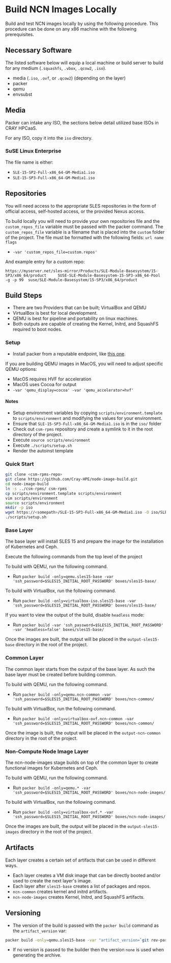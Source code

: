 # Build NCN Images Locally

Build and test NCN images locally by using the following procedure. This procedure can be done on any x86 machine with the following prerequisites.

## Necessary Software

The listed software below will equip a local machine or build server to build for any medium (`.squashfs`, `.vbox`, `.qcow2`, `.iso`).

* media (`.iso`, `.ovf`, or `.qcow2`) (depending on the layer)
* packer
* qemu
* envsubst

## Media

Packer can intake any ISO, the sections below detail utilized base ISOs in CRAY HPCaaS.

For any ISO, copy it into the `iso` directory.

### SuSE Linux Enterprise

The file name is either:

* `SLE-15-SP2-Full-x86_64-GM-Media1.iso`
* `SLE-15-SP3-Full-x86_64-GM-Media1.iso`

## Repositories

You will need access to the appropriate SLES repositories in the form of official access, self-hosted access, or the provided Nexus access.

To build locally you will need to provide your own repositories file and the `custom_repos_file` variable must be passed with the packer command. The `custom_repos_file` variable is a filename that is placed into the `custom` folder of the project. The file must be formatted with the following fields: `url name flags`

* `-var 'custom_repos_file=custom.repos'`

And example entry for a custom repo:

`https://myserver.net/sles-mirror/Products/SLE-Module-Basesystem/15-SP3/x86_64/product     SUSE-SLE-Module-Basesystem-15-SP3-x86_64-Pool     -g -p 99  suse/SLE-Module-Basesystem/15-SP3/x86_64/product`

## Build Steps

* There are two Providers that can be built; VirtualBox and QEMU
* VirtualBox is best for local development.
* QEMU is best for pipeline and portability on linux machines.
* Both outputs are capable of creating the Kernel, Initrd, and SquashFS required to boot nodes.

### Setup

* Install packer from a reputable endpoint, like [this one](https://www.packer.io/downloads.html).

If you are building QEMU images in MacOS, you will need to adjust specific QEMU options:

* MacOS requires HVF for acceleration
* MacOS uses Cocoa for output
* `-var 'qemu_display=cocoa' -var 'qemu_accelerator=hvf'`

#### Notes

* Setup environment variables by copying `scripts/environment.template` to `scripts/environment` and modifying the values for your environment.
* Ensure that `SLE-15-SP3-Full-x86_64-GM-Media1.iso` is in the `iso/` folder
* Check out `csm-rpms` repository and create a symlink to it in the root directory of the project.
* Execute `source scripts/environment`
* Execute `./scripts/setup.sh`
* Render the autoinst template

### Quick Start

```bash
git clone <csm-rpms-repo>
git clone https://github.com/Cray-HPE/node-image-build.git
cd node-image-build
ln -s ../csm-rpms/ csm-rpms
cp scripts/environment.template scripts/environment
vim scripts/environment
source scripts/environment
mkdir -p iso
wget https://<somepath>/SLE-15-SP3-Full-x86_64-GM-Media1.iso -O iso/SLE-15-SP3-Full-x86_64-GM-Media1.iso
./scripts/setup.sh
```

### Base Layer

The base layer will install SLES 15 and prepare the image for the installation of Kubernetes and Ceph.

Execute the following commands from the top level of the project

To build with QEMU, run the following command.

* Run `packer build -only=qemu.sles15-base -var 'ssh_password=$SLES15_INITIAL_ROOT_PASSWORD' boxes/sles15-base/`

To build with VirtualBox, run the following command.

* Run `packer build -only=virtualbox-iso.sles15-base -var 'ssh_password=$SLES15_INITIAL_ROOT_PASSWORD' boxes/sles15-base/`

If you want to view the output of the build, disable `headless` mode:

* Run `packer build -var 'ssh_password=$SLES15_INITIAL_ROOT_PASSWORD' -var 'headless=false' boxes/sles15-base/`

Once the images are built, the output will be placed in the `output-sles15-base` directory in the root of the project.

### Common Layer

The common layer starts from the output of the base layer. As such the base layer must be created before building common.

To build with QEMU, run the following command.

* Run `packer build -only=qemu.ncn-common -var 'ssh_password=$SLES15_INITIAL_ROOT_PASSWORD' boxes/ncn-common/`

To build with VirtualBox, run the following command.

* Run `packer build -only=virtualbox-ovf.ncn-common -var 'ssh_password=$SLES15_INITIAL_ROOT_PASSWORD' boxes/ncn-common/`

Once the image is built, the output will be placed in the `output-ncn-common` directory in the root of the project.

### Non-Compute Node Image Layer

The ncn-node-images stage builds on top of the common layer to create functional images for Kubernetes and Ceph.

To build with QEMU, run the following command.

* Run `packer build -only=qemu.* -var 'ssh_password=$SLES15_INITIAL_ROOT_PASSWORD' boxes/ncn-node-images/`

To build with VirtualBox, run the following command.

* Run `packer build -only=virtualbox-ovf.* -var 'ssh_password=$SLES15_INITIAL_ROOT_PASSWORD' boxes/ncn-node-images/`

Once the images are built, the output will be placed in the `output-sles15-images` directory in the root of the project.

## Artifacts

Each layer creates a certain set of artifacts that can be used in different ways.

* Each layer creates a VM disk image that can be directly booted and/or used to create the next layer's image.
* Each layer after `sles15-base` creates a list of packages and repos.
* `ncn-common` creates kernel and initrd artifacts.
* `ncn-node-images` creates Kernel, Initrd, and SquashFS artifacts.

## Versioning

* The version of the build is passed with the `packer build` command as the `artifact_version` var:

```bash
packer build -only=qemu.sles15-base -var "artifact_version=`git rev-parse --short HEAD`" -var 'ssh_password=$SLES15_INITIAL_ROOT_PASSWORD' -var 'headless=false' boxes/sles15-base/
```

* If no version is passed to the builder then the version `none` is used when generating the archive.
